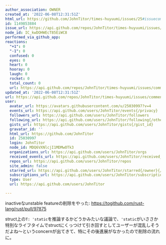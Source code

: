 ```yaml
---
author_association: OWNER
created_at: '2022-06-08T12:31:51Z'
html_url: https://github.com/JohnTitor/times-huyuumi/issues/25#issuecomment-1149853884
id: 1149853884
issue_url: https://api.github.com/repos/JohnTitor/times-huyuumi/issues/25
node_id: IC_kwDOHWEcT85EiWC8
performed_via_github_app: 
reactions:
  "+1": 0
  "-1": 0
  confused: 0
  eyes: 0
  heart: 0
  hooray: 0
  laugh: 0
  rocket: 0
  total_count: 0
  url: https://api.github.com/repos/JohnTitor/times-huyuumi/issues/comments/1149853884/reactions
updated_at: '2022-06-08T12:31:51Z'
url: https://api.github.com/repos/JohnTitor/times-huyuumi/issues/comments/1149853884
user:
  avatar_url: https://avatars.githubusercontent.com/u/25030997?v=4
  events_url: https://api.github.com/users/JohnTitor/events{/privacy}
  followers_url: https://api.github.com/users/JohnTitor/followers
  following_url: https://api.github.com/users/JohnTitor/following{/other_user}
  gists_url: https://api.github.com/users/JohnTitor/gists{/gist_id}
  gravatar_id: ''
  html_url: https://github.com/JohnTitor
  id: 25030997
  login: JohnTitor
  node_id: MDQ6VXNlcjI1MDMwOTk3
  organizations_url: https://api.github.com/users/JohnTitor/orgs
  received_events_url: https://api.github.com/users/JohnTitor/received_events
  repos_url: https://api.github.com/users/JohnTitor/repos
  site_admin: false
  starred_url: https://api.github.com/users/JohnTitor/starred{/owner}{/repo}
  subscriptions_url: https://api.github.com/users/JohnTitor/subscriptions
  type: User
  url: https://api.github.com/users/JohnTitor

---
```

inactiveなunstable featureの削除をやった: https://togithub.com/rust-lang/rust/pull/97875

struct上の`T: 'static`を推論するかどうかみたいな議論で、`'static`がいささか特別なライフタイムでstructにくっつけて引き回すとしてユーザーが混乱しそうだよね～というconcernが出てきて、特にその後進展がなかったので削除の流れに。